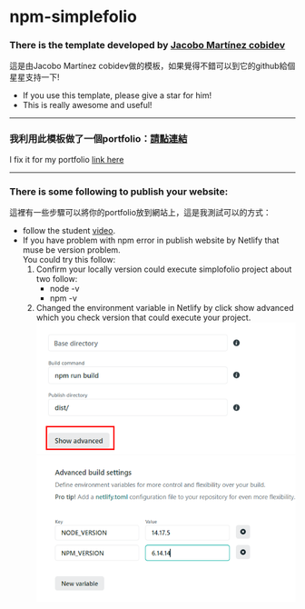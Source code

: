 # npm-simplefolio
### There is the template developed by [Jacobo Martínez cobidev](https://github.com/cobidev/simplefolio "title")  
  這是由Jacobo Martínez cobidev做的模板，如果覺得不錯可以到它的github給個星星支持一下!  
- If you use this template, please give a star for him!  
- This is really awesome and useful!  

---
### 我利用此模板做了一個portfolio：[請點連結](https://confident-easley-e91b54.netlify.app/)
I fix it for my portfolio [link here](https://confident-easley-e91b54.netlify.app/)  

---
### There is some following to publish your website:  
這裡有一些步驟可以將你的portfolio放到網站上，這是我測試可以的方式：  
* follow the student [video](https://www.youtube.com/watch?v=soaG3GNSxJY "title").
* If you have problem with npm error in publish website by Netlify that muse be version problem.  
  You could try this follow:  
  1. Confirm your locally version could execute simplofolio project about two follow: 
      - node -v
      - npm -v
  2. Changed the environment variable in Netlify by click show advanced which you check version that could execute your project.  
  ![image](https://github.com/joeban0608/ZTM-MySimplofolio-website/blob/main/Netlify_solution1.png)
  ![image](https://github.com/joeban0608/ZTM-MySimplofolio-website/blob/main/Netlify_solution2.png)
